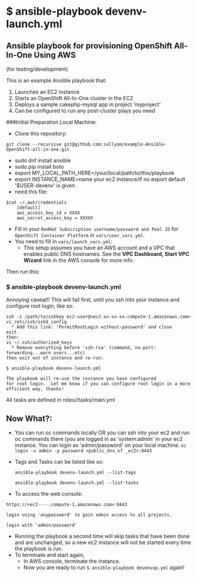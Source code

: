 $ ansible-playbook devenv-launch.yml
=========================

## Ansible playbook for provisioning OpenShift All-In-One Using AWS
(for testing/development)

This is an example Ansible playbook that:

1. Launches an EC2 instance 
2. Starts an OpenShift All-In-One cluster in the EC2 
3. Deploys a sample cakephp-mysql app in project 'myproject'
4. Can be configured to run any post-cluster plays you need

###Initial Preparation Local Machine:
*  Clone this repository:
```
git clone --recursive git@github.com:sallyom/example-Ansible-OpenShift-all-in-one.git
```
*  sudo dnf install ansible
*  sudo pip install boto
*  export MY_LOCAL_PATH_HERE=/your/local/path/to/this/playbook
*  export INSTANCE_NAME=name your ec2 instance/if no export default '$USER-devenv' is given
*  need this file:
```
$cat ~/.aws/credentials
    [default]
    aws_access_key_id = XXXX
    aws_secret_access_key = XXXXX
```
* Fill in your `RedHat Subscription username/password and Pool ID` for `OpenShift Container Platform` in `vars/user_vars.yml`.
* You need to fill in `vars/launch_vars.yml`:
  * This setup assumes you have an AWS account and a VPC that enables public DNS hostnames.  See the **VPC Dashboard, Start VPC Wizard** link in the AWS console for more info.

Then run this:
### $ ansible-playbook devenv-launch.yml
Annoying caveat!! This will fail first, until you ssh into your instance and configure root login, like so:
```
ssh -i /path/to/sshkey ec2-user@<ec2-xx-xx-xx.compute-1.amazonaws.com>
vi /etc/ssh/sshd_config
  * Add this line: 'PermitRootLogin without-password' and close
exit
then:
vi ~/.ssh/authorized_keys
  * Remove everything before 'ssh-rsa' (command, no-port-forwarding...warn users...etc)
then exit out of instance and re-run:

$ ansible-playbook devenv-launch.yml

The playbook will re-use the instance you have configured
for root login.  Let me know if you can configure root login in a more efficient way, thanks!
```
All tasks are defined in roles/<task>/tasks/main.yml

## Now What?:
* You can run oc commands locally OR you can ssh into your ec2 and run oc commands there (you are logged in as 'system:admin' in your ec2 instance.  You can login as 'admin/password' on your local machine. `oc login -u admin -p password <public_dns_of _ec2>:8443`

* Tags and Tasks can be listed like so:
  
  `ansible-playbook devenv-launch.yml --list-tags`
  
  `ansible-playbook devenv-launch.yml --list-tasks`

* To access the web console: 
```
https://<ec2----.compute-1.amazonaws.com>:8443
 
login using 'anypassword' to gain admin access to all projects.

login with 'admin/password'
```

* Running the playbook a second time will skip tasks that have been done and are unchanged, so 
  a new ec2 instance will not be started every time the playbook is run.
* To terminate and start again, 
    * In AWS console, terminate the instance.
    * Now you are ready to run `$ ansible-playbook devenvup.yml` again!

